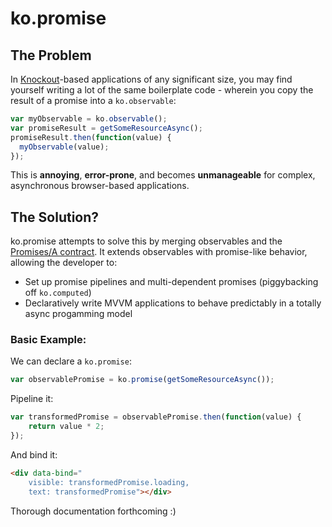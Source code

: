 # ko.promise

## The Problem

In [Knockout][1]-based applications of any significant size, you may find yourself writing a lot of the same boilerplate code - wherein you copy the result of a promise into a `ko.observable`:

```js
var myObservable = ko.observable();
var promiseResult = getSomeResourceAsync();
promiseResult.then(function(value) {
  myObservable(value);
});
```
    
This is **annoying**, **error-prone**, and becomes **unmanageable** for complex, asynchronous browser-based applications.

## The Solution?
    
ko.promise attempts to solve this by merging observables and the [Promises/A contract][2]. It extends observables with promise-like behavior, allowing the developer to:
- Set up promise pipelines and multi-dependent promises (piggybacking off `ko.computed`)
- Declaratively write MVVM applications to behave predictably in a totally async progamming model

### Basic Example:

We can declare a `ko.promise`:
    
```js
var observablePromise = ko.promise(getSomeResourceAsync());
```

Pipeline it:

```js
var transformedPromise = observablePromise.then(function(value) {
    return value * 2;
});
```
    
And bind it:

```html
<div data-bind="
    visible: transformedPromise.loading,
    text: transformedPromise"></div>
```

Thorough documentation forthcoming :)

[1]: http://knockoutjs.com
[2]: http://wiki.commonjs.org/wiki/Promises/A
